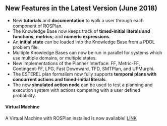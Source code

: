 ## New Features in the Latest Version (June 2018)

- New **tutorials** and **documentation** to walk a user through each component of ROSPlan.  
- The Knowledge Base now keeps track of **timed-initial literals and functions**; **metrics**; and **numeric expressions**.
- An **initial state** can be loaded into the Knowledge Base from a PDDL problem file.  
- Multiple Knowledge Bases can now be run in parallel for systems which use multiple domains, or multiple states.
- New implementations of the Planner Interface: FF, Metric-FF, Contingent-FF, LPG, Fast Downward, TFD, SMTPlan, and UPMurphi.
- The ESTEREL plan formalism now fully supports **temporal plans with concurrent actions and timed-initial literals**.
- The new **simulated action node** can be used to test a planning and execution system with actions competing with a user defined probability.

#### Virtual Machine
A Virtual Machine with ROSPlan installed is now available! [LINK](https://nms.kcl.ac.uk/daniele.magazzeni/ROSPlan-Ubuntu16.04.ova)  
